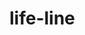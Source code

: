 # life-line
<html>
  <head>
     <meta chareset ='utf-8">
     <title>My first three.js app</title>
     <style>
         body { margin: 0; }
         canvas { display: block;}
     </style>
  </head>  
  <body>                    
      <script src= "js/three.js"></script>
      <script>
                      
                      
      </script>
   </body>
</html>                      
